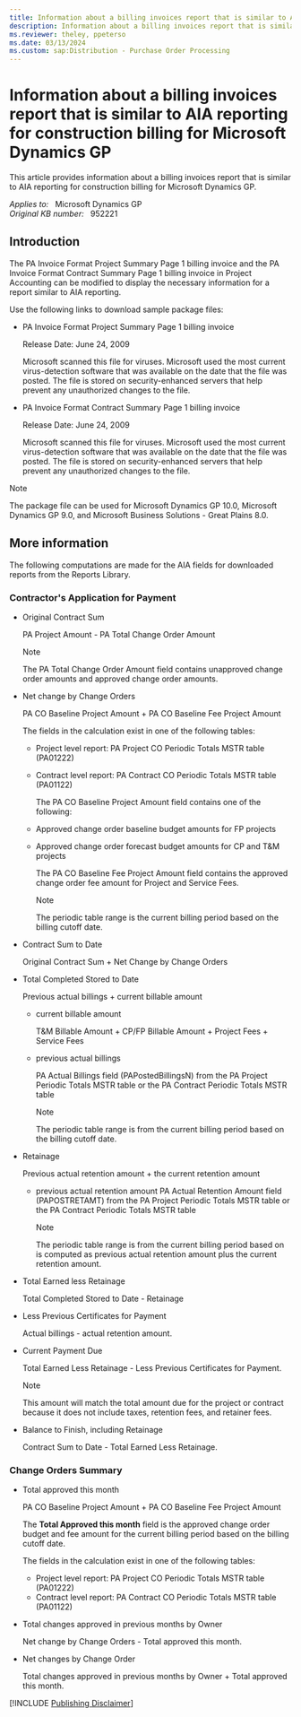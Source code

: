 ```yaml
---
title: Information about a billing invoices report that is similar to AIA reporting for construction billing for Microsoft Dynamics GP
description: Information about a billing invoices report that is similar to AIA reporting for construction billing for Microsoft Dynamics GP.
ms.reviewer: theley, ppeterso
ms.date: 03/13/2024
ms.custom: sap:Distribution - Purchase Order Processing
---
```

# Information about a billing invoices report that is similar to AIA reporting for construction billing for Microsoft Dynamics GP

This article provides information about a billing invoices report that is similar to AIA reporting for construction billing for Microsoft Dynamics GP.

_Applies to:_ &nbsp; Microsoft Dynamics GP  
_Original KB number:_ &nbsp; 952221

## Introduction

The PA Invoice Format Project Summary Page 1 billing invoice and the PA Invoice Format Contract Summary Page 1 billing invoice in Project Accounting can be modified to display the necessary information for a report similar to AIA reporting.

Use the following links to download sample package files:

- PA Invoice Format Project Summary Page 1 billing invoice

    Release Date: June 24, 2009

    Microsoft scanned this file for viruses. Microsoft used the most current virus-detection software that was available on the date that the file was posted. The file is stored on security-enhanced servers that help prevent any unauthorized changes to the file.

- PA Invoice Format Contract Summary Page 1 billing invoice

    Release Date: June 24, 2009

    Microsoft scanned this file for viruses. Microsoft used the most current virus-detection software that was available on the date that the file was posted. The file is stored on security-enhanced servers that help prevent any unauthorized changes to the file.

> [!NOTE]
> The package file can be used for Microsoft Dynamics GP 10.0, Microsoft Dynamics GP 9.0, and Microsoft Business Solutions - Great Plains 8.0.

## More information

The following computations are made for the AIA fields for downloaded reports from the Reports Library.

### Contractor's Application for Payment

- Original Contract Sum

    PA Project Amount - PA Total Change Order Amount

    > [!NOTE]
    > The PA Total Change Order Amount field contains unapproved change order amounts and approved change order amounts.

- Net change by Change Orders

    PA CO Baseline Project Amount + PA CO Baseline Fee Project Amount

    The fields in the calculation exist in one of the following tables:

  - Project level report: PA Project CO Periodic Totals MSTR table (PA01222)
  - Contract level report: PA Contract CO Periodic Totals MSTR table (PA01122)

    The PA CO Baseline Project Amount field contains one of the following:

  - Approved change order baseline budget amounts for FP projects
  - Approved change order forecast budget amounts for CP and T&M projects

    The PA CO Baseline Fee Project Amount field contains the approved change order fee amount for Project and Service Fees.

    > [!NOTE]
    > The periodic table range is the current billing period based on the billing cutoff date.

- Contract Sum to Date

    Original Contract Sum + Net Change by Change Orders

- Total Completed Stored to Date

    Previous actual billings + current billable amount
  
  - current billable amount

    T&M Billable Amount + CP/FP Billable Amount + Project Fees + Service Fees
  
  - previous actual billings

    PA Actual Billings field (PAPostedBillingsN) from the PA Project Periodic Totals MSTR table or the PA Contract Periodic Totals MSTR table

    > [!NOTE]
    > The periodic table range is from the current billing period based on the billing cutoff date.

- Retainage

    Previous actual retention amount + the current retention amount

  - previous actual retention amount PA Actual Retention Amount field (PAPOSTRETAMT) from the PA Project Periodic Totals MSTR table or the PA Contract Periodic Totals MSTR table

    > [!NOTE]
    > The periodic table range is from the current billing period based on is computed as previous actual retention amount plus the current retention amount.

- Total Earned less Retainage

    Total Completed Stored to Date - Retainage

- Less Previous Certificates for Payment

    Actual billings - actual retention amount.

- Current Payment Due

    Total Earned Less Retainage - Less Previous Certificates for Payment.

    > [!NOTE]
    > This amount will match the total amount due for the project or contract because it does not include taxes, retention fees, and retainer fees.

- Balance to Finish, including Retainage

    Contract Sum to Date - Total Earned Less Retainage.

### Change Orders Summary

- Total approved this month

    PA CO Baseline Project Amount + PA CO Baseline Fee Project Amount

    The **Total Approved this month** field is the approved change order budget and fee amount for the current billing period based on the billing cutoff date.

    The fields in the calculation exist in one of the following tables:

  - Project level report: PA Project CO Periodic Totals MSTR table (PA01222)
  - Contract level report: PA Contract CO Periodic Totals MSTR table (PA01122)

- Total changes approved in previous months by Owner

    Net change by Change Orders - Total approved this month.

- Net changes by Change Order

    Total changes approved in previous months by Owner + Total approved this month.

[!INCLUDE [Publishing Disclaimer](../../includes/publishing-disclaimer.md)]
